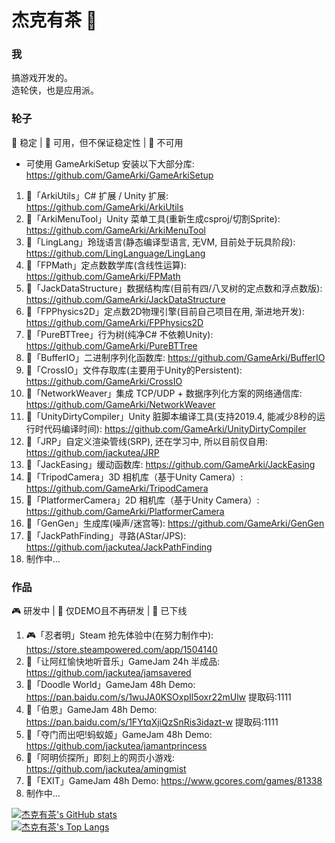 # 杰克有茶 👋

### 我
搞游戏开发的。  
造轮侠，也是应用派。

### 轮子
🎉 稳定 | 🔨 可用，但不保证稳定性 | 🧶 不可用  
- 可使用 GameArkiSetup 安装以下大部分库: https://github.com/GameArki/GameArkiSetup  
1. 🎉「ArkiUtils」C# 扩展 / Unity 扩展: https://github.com/GameArki/ArkiUtils  
2. 🎉「ArkiMenuTool」Unity 菜单工具(重新生成csproj/切割Sprite): https://github.com/GameArki/ArkiMenuTool  
3. 🧶「LingLang」玲珑语言(静态编译型语言, 无VM, 目前处于玩具阶段): https://github.com/LingLanguage/LingLang
4. 🎉「FPMath」定点数数学库(含线性运算): https://github.com/GameArki/FPMath  
5. 🔨「JackDataStructure」数据结构库(目前有四/八叉树的定点数和浮点数版): https://github.com/GameArki/JackDataStructure  
6. 🔨「FPPhysics2D」定点数2D物理引擎(目前自己项目在用, 渐进地开发): https://github.com/GameArki/FPPhysics2D  
7. 🔨「PureBTTree」行为树(纯净C# 不依赖Unity): https://github.com/GameArki/PureBTTree  
8. 🎉「BufferIO」二进制序列化函数库: https://github.com/GameArki/BufferIO  
9. 🎉「CrossIO」文件存取库(主要用于Unity的Persistent): https://github.com/GameArki/CrossIO  
10. 🔨「NetworkWeaver」集成 TCP/UDP + 数据序列化方案的网络通信库: https://github.com/GameArki/NetworkWeaver  
11. 🔨「UnityDirtyCompiler」Unity 脏脚本编译工具(支持2019.4, 能减少8秒的运行时代码编译时间): https://github.com/GameArki/UnityDirtyCompiler  
12. 🧶「JRP」自定义渲染管线(SRP), 还在学习中, 所以目前仅自用: https://github.com/jackutea/JRP  
13. 🎉「JackEasing」缓动函数库: https://github.com/GameArki/JackEasing  
14. 🎉「TripodCamera」3D 相机库（基于Unity Camera）: https://github.com/GameArki/TripodCamera  
15. 🔨「PlatformerCamera」2D 相机库（基于Unity Camera）: https://github.com/GameArki/PlatformerCamera  
16. 🧶「GenGen」生成库(噪声/迷宫等): https://github.com/GameArki/GenGen  
17. 🧶「JackPathFinding」寻路(AStar/JPS): https://github.com/jackutea/JackPathFinding  
18. 制作中...   

### 作品
🎮 研发中 | 🎃 仅DEMO且不再研发 | 🤿 已下线
1. 🎮「忍者明」Steam 抢先体验中(在努力制作中): https://store.steampowered.com/app/1504140  
2. 🎃「让阿红愉快地听音乐」GameJam 24h 半成品: https://github.com/jackutea/jamsavered  
3. 🎃「Doodle World」GameJam 48h Demo: https://pan.baidu.com/s/1wuJA0KSOxpIl5oxr22mUlw 提取码:1111  
4. 🎃「伯恩」GameJam 48h Demo: https://pan.baidu.com/s/1FYtqXjiQzSnRis3idazt-w 提取码:1111
5. 🎃「夺门而出吧!蚂蚁姬」GameJam 48h Demo: https://github.com/jackutea/jamantprincess  
6. 🤿「阿明侦探所」即刻上的网页小游戏: https://github.com/jackutea/amingmist  
7. 🎃「EXIT」GameJam 48h Demo: https://www.gcores.com/games/81338  
8. 制作中...  

[![杰克有茶's GitHub stats](https://github-readme-stats.vercel.app/api?username=jackutea)](https://github.com/anuraghazra/github-readme-stats)  
[![杰克有茶's Top Langs](https://github-readme-stats.vercel.app/api/top-langs/?username=jackutea&layout=compact)](https://github.com/anuraghazra/github-readme-stats)  
